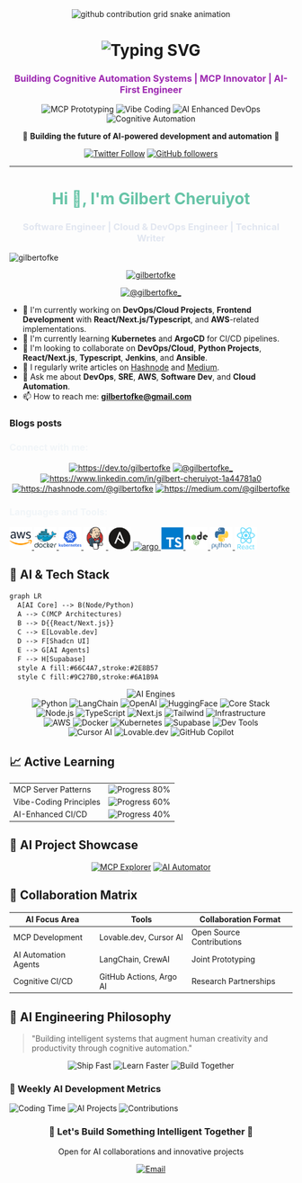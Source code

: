 <!-- Animated Neural Network Header -->
<div align="center">
  <picture>
    <source media="(prefers-color-scheme: dark)" srcset="https://raw.githubusercontent.com/gilbertofke/gilbertofke/output/github-contribution-grid-snake-dark.svg">
    <source media="(prefers-color-scheme: light)" srcset="https://raw.githubusercontent.com/gilbertofke/gilbertofke/output/github-contribution-grid-snake.svg">
    <img alt="github contribution grid snake animation" src="https://raw.githubusercontent.com/gilbertofke/gilbertofke/output/github-contribution-grid-snake.svg">
  </picture>
</div>

<h1 align="center">
  <img src="https://readme-typing-svg.herokuapp.com?font=Fira+Code&weight=500&size=40&pause=1000&color=66C4A7&center=true&vCenter=true&width=500&height=70&lines=Hi+👋+I'm+Gilbert;AI+Solutions+Architect" alt="Typing SVG" />
</h1>

<div align="center">
  <h3 style="color: #9C27B0">Building Cognitive Automation Systems | MCP Innovator | AI-First Engineer</h3>
  
  <!-- Tech Focus Badges -->
  <p>
    <img src="https://img.shields.io/badge/MCP_Prototyping-66C4A7?style=for-the-badge&logo=data:image/svg+xml;base64,PHN2ZyB4bWxucz0iaHR0cDovL3d3dy53My5vcmcvMjAwMC9zdmciIHZpZXdCb3g9IjAgMCAyNCAyNCI+PHBhdGggZD0iTTAgMGgyNHYyNEgweiIgZmlsbD0ibm9uZSIvPjxwYXRoIGQ9Ik0xMiAyQzYuNDggMiAyIDYuNDggMiAxMnM0LjQ4IDEwIDEwIDEwIDEwLTQuNDggMTAtMTBTMTcuNTIgMiAxMiAyem0xIDE3aC0ydi0yaDJ2MnptMi0xMGgtMmMyLTIuMjUgMi0zLjA4IDAtNS41aC0yYzIuOCAzLjEyIDIuOCA1LjU0IDAgNy41eiIgZmlsbD0iI2ZmZiIvPjwvc3ZnPg==" alt="MCP Prototyping"/>
    <img src="https://img.shields.io/badge/Vibe_Coding-9C27B0?style=for-the-badge" alt="Vibe Coding"/>
    <img src="https://img.shields.io/badge/AI_Enhanced_DevOps-66C4A7?style=for-the-badge&logo=data:image/svg+xml;base64,PHN2ZyB4bWxucz0iaHR0cDovL3d3dy53My5vcmcvMjAwMC9zdmciIHZpZXdCb3g9IjAgMCAyNCAyNCI+PHBhdGggZD0iTTAgMGgyNHYyNEgweiIgZmlsbD0ibm9uZSIvPjxwYXRoIGQ9Ik0xMiAyQzYuNDggMiAyIDYuNDggMiAxMnM0LjQ4IDEwIDEwIDEwIDEwLTQuNDggMTAtMTBTMTcuNTIgMiAxMiAyem0xIDE3aC0ydi0yaDJ2MnptMi0xMGgtMmMyLTIuMjUgMi0zLjA4IDAtNS41aC0yYzIuOCAzLjEyIDIuOCA1LjU0IDAgNy41eiIgZmlsbD0iI2ZmZiIvPjwvc3ZnPg==" alt="AI Enhanced DevOps"/>
    <img src="https://img.shields.io/badge/Cognitive_Automation-9C27B0?style=for-the-badge" alt="Cognitive Automation"/>
  </p>
</div>

<div align="center">
  <p>🤖 <strong>Building the future of AI-powered development and automation</strong> 🚀</p>
  <p>
    <a href="https://twitter.com/@gilbertofke_"><img src="https://img.shields.io/twitter/follow/gilbertofke_?style=social" alt="Twitter Follow"/></a>
    <a href="https://github.com/gilbertofke"><img src="https://img.shields.io/github/followers/gilbertofke?style=social" alt="GitHub followers"/></a>
  </p>
</div>

---

<h1 align="center" style="color: #66C4A7;">Hi 👋, I'm Gilbert Cheruiyot</h1>
<h3 align="center" style="color: #E1E6F0;">Software Engineer | Cloud & DevOps Engineer | Technical Writer</h3>

<p align="left"> <img src="https://komarev.com/ghpvc/?username=gilbertofke&label=Profile%20views&color=0e75b6&style=flat" alt="gilbertofke" /> </p>

<p align="center"> <a href="https://github.com/ryo-ma/github-profile-trophy"><img src="https://github-profile-trophy.vercel.app/?username=gilbertofke" alt="gilbertofke" /></a> </p>

<p align="center"> <a href="https://twitter.com/@gilbertofke_" target="blank"><img src="https://img.shields.io/twitter/follow/@gilbertofke_?logo=twitter&style=for-the-badge" alt="@gilbertofke_" /></a> </p>

- 🔭 I'm currently working on **DevOps/Cloud Projects**, **Frontend Development** with **React/Next.js/Typescript**, and **AWS**-related implementations.
- 🌱 I'm currently learning **Kubernetes** and **ArgoCD** for CI/CD pipelines.
- 👯 I'm looking to collaborate on **DevOps/Cloud**, **Python Projects**, **React/Next.js**, **Typescript**, **Jenkins**, and **Ansible**.
- 📝 I regularly write articles on [Hashnode](https://hashnode.com/@gilbertofke) and [Medium](https://medium.com/@gilbertofke).
- 💬 Ask me about **DevOps**, **SRE**, **AWS**, **Software Dev**, and **Cloud Automation**.
- 📫 How to reach me: **gilbertofke@gmail.com**

### Blogs posts
<!-- BLOG-POST-LIST:START -->
<!-- BLOG-POST-LIST:END -->

<h3 align="left" style="color: #F1F5F8;">Connect with me:</h3>
<p align="center">
  <a href="https://dev.to/gilbertofke" target="blank"><img align="center" src="https://raw.githubusercontent.com/rahuldkjain/github-profile-readme-generator/master/src/images/icons/Social/devto.svg" alt="https://dev.to/gilbertofke" height="30" width="40" /></a>
  <a href="https://twitter.com/@gilbertofke_" target="blank"><img align="center" src="https://raw.githubusercontent.com/rahuldkjain/github-profile-readme-generator/master/src/images/icons/Social/twitter.svg" alt="@gilbertofke_" height="30" width="40" /></a>
  <a href="https://www.linkedin.com/in/gilbert-cheruiyot-1a44781a0" target="blank"><img align="center" src="https://raw.githubusercontent.com/rahuldkjain/github-profile-readme-generator/master/src/images/icons/Social/linked-in-alt.svg" alt="https://www.linkedin.com/in/gilbert-cheruiyot-1a44781a0" height="30" width="40" /></a>
  <a href="https://hashnode.com/@gilbertofke" target="blank"><img align="center" src="https://raw.githubusercontent.com/rahuldkjain/github-profile-readme-generator/master/src/images/icons/Social/hashnode.svg" alt="https://hashnode.com/@gilbertofke" height="30" width="40" /></a>
  <a href="https://medium.com/@gilbertofke" target="blank"><img align="center" src="https://raw.githubusercontent.com/rahuldkjain/github-profile-readme-generator/master/src/images/icons/Social/medium.svg" alt="https://medium.com/@gilbertofke" height="30" width="40" /></a>
</p>

<h3 align="left" style="color: #F1F5F8;">Languages and Tools:</h3>
<p align="left"> 
  <a href="https://aws.amazon.com" target="_blank" rel="noreferrer"> 
    <img src="https://raw.githubusercontent.com/devicons/devicon/master/icons/amazonwebservices/amazonwebservices-original-wordmark.svg" alt="aws" width="40" height="40" /> 
  </a> 
  <a href="https://www.docker.com/" target="_blank" rel="noreferrer"> 
    <img src="https://raw.githubusercontent.com/devicons/devicon/master/icons/docker/docker-original-wordmark.svg" alt="docker" width="40" height="40" /> 
  </a>
  <a href="https://www.kubernetes.io/" target="_blank" rel="noreferrer">
    <img src="https://raw.githubusercontent.com/devicons/devicon/master/icons/kubernetes/kubernetes-plain-wordmark.svg" alt="kubernetes" width="40" height="40" />
  </a>
  <a href="https://www.jenkins.io/" target="_blank" rel="noreferrer">
    <img src="https://raw.githubusercontent.com/devicons/devicon/master/icons/jenkins/jenkins-original.svg" alt="jenkins" width="40" height="40" />
  </a>
  <a href="https://www.ansible.com/" target="_blank" rel="noreferrer">
    <img src="https://raw.githubusercontent.com/devicons/devicon/master/icons/ansible/ansible-original.svg" alt="ansible" width="40" height="40" />
  </a>
  <a href="https://www.argo-project.io/" target="_blank" rel="noreferrer">
  <img src="https://raw.githubusercontent.com/devicons/devicon/master/icons/argo/argo-original-wordmark.svg" alt="argo" width="40" height="40" onError="this.onerror=null;this.src='https://upload.wikimedia.org/wikipedia/commons/7/7b/Argo_Logo.svg';" />
</a>
  <a href="https://www.typescriptlang.org/" target="_blank" rel="noreferrer"> 
    <img src="https://raw.githubusercontent.com/devicons/devicon/master/icons/typescript/typescript-original.svg" alt="typescript" width="40" height="40" /> 
  </a>
  <a href="https://nodejs.org" target="_blank" rel="noreferrer"> 
    <img src="https://raw.githubusercontent.com/devicons/devicon/master/icons/nodejs/nodejs-original-wordmark.svg" alt="nodejs" width="40" height="40" /> 
  </a>
  <a href="https://www.python.org/" target="_blank" rel="noreferrer"> 
    <img src="https://raw.githubusercontent.com/devicons/devicon/master/icons/python/python-original-wordmark.svg" alt="python" width="40" height="40" /> 
  </a>
  <a href="https://reactjs.org/" target="_blank" rel="noreferrer"> 
    <img src="https://raw.githubusercontent.com/devicons/devicon/master/icons/react/react-original-wordmark.svg" alt="react" width="40" height="40" /> 
  </a>
</p>

## 🧠 AI & Tech Stack

```mermaid
graph LR
  A[AI Core] --> B(Node/Python)
  A --> C(MCP Architectures)
  B --> D{{React/Next.js}}
  C --> E[Lovable.dev]
  D --> F[Shadcn UI]
  E --> G[AI Agents]
  F --> H[Supabase]
  style A fill:#66C4A7,stroke:#2E8B57
  style C fill:#9C27B0,stroke:#6A1B9A
```

<div align="center">
  <!-- AI Engines -->
  <a href="#" style="text-decoration: none;">
    <img src="https://img.shields.io/badge/AI_Engines-333333?style=for-the-badge&logo=data:image/svg+xml;base64,PHN2ZyB2aWV3Qm94PSIwIDAgMjQgMjQiIHhtbG5zPSJodHRwOi8vd3d3LnczLm9yZy8yMDAwL3N2ZyI+PHBhdGggZD0iTTAgMGgyNHYyNEgweiIgZmlsbD0ibm9uZSIvPjxwYXRoIGQ9Ik0xMiAyQzYuNDggMiAyIDYuNDggMiAxMnM0LjQ4IDEwIDEwIDEwIDEwLTQuNDggMTAtMTBTMTcuNTIgMiAxMiAyem0xIDE3aC0ydi0yaDJ2MnptMi0xMGgtMmMyLTIuMjUgMi0zLjA4IDAtNS41aC0yYzIuOCAzLjEyIDIuOCA1LjU0IDAgNy41eiIgZmlsbD0iI2ZmZiIvPjwvc3ZnPg==" alt="AI Engines"/>
    <br/>
    <img src="https://img.shields.io/badge/Python-3776AB?style=flat-square&logo=python&logoColor=white" alt="Python"/>
    <img src="https://img.shields.io/badge/LangChain-66C4A7?style=flat-square" alt="LangChain"/>
    <img src="https://img.shields.io/badge/OpenAI-412991?style=flat-square&logo=openai&logoColor=white" alt="OpenAI"/>
    <img src="https://img.shields.io/badge/HuggingFace-FFD21E?style=flat-square" alt="HuggingFace"/>
  </a>

  <!-- Core Stack -->
  <a href="#" style="text-decoration: none;">
    <img src="https://img.shields.io/badge/Core_Stack-333333?style=for-the-badge&logo=data:image/svg+xml;base64,PHN2ZyB2aWV3Qm94PSIwIDAgMjQgMjQiIHhtbG5zPSJodHRwOi8vd3d3LnczLm9yZy8yMDAwL3N2ZyI+PHBhdGggZD0iTTAgMGgyNHYyNEgweiIgZmlsbD0ibm9uZSIvPjxwYXRoIGQ9Ik0xMiAyQzYuNDggMiAyIDYuNDggMiAxMnM0LjQ4IDEwIDEwIDEwIDEwLTQuNDggMTAtMTBTMTcuNTIgMiAxMiAyem0xIDE3aC0ydi0yaDJ2MnptMi0xMGgtMmMyLTIuMjUgMi0zLjA4IDAtNS41aC0yYzIuOCAzLjEyIDIuOCA1LjU0IDAgNy41eiIgZmlsbD0iI2ZmZiIvPjwvc3ZnPg==" alt="Core Stack"/>
    <br/>
    <img src="https://img.shields.io/badge/Node.js-339933?style=flat-square&logo=node.js&logoColor=white" alt="Node.js"/>
    <img src="https://img.shields.io/badge/TypeScript-3178C6?style=flat-square&logo=typescript&logoColor=white" alt="TypeScript"/>
    <img src="https://img.shields.io/badge/Next.js_14-000000?style=flat-square&logo=next.js&logoColor=white" alt="Next.js"/>
    <img src="https://img.shields.io/badge/Tailwind-38B2AC?style=flat-square&logo=tailwind-css&logoColor=white" alt="Tailwind"/>
  </a>

  <!-- Infrastructure -->
  <a href="#" style="text-decoration: none;">
    <img src="https://img.shields.io/badge/Infrastructure-333333?style=for-the-badge&logo=data:image/svg+xml;base64,PHN2ZyB2aWV3Qm94PSIwIDAgMjQgMjQiIHhtbG5zPSJodHRwOi8vd3d3LnczLm9yZy8yMDAwL3N2ZyI+PHBhdGggZD0iTTAgMGgyNHYyNEgweiIgZmlsbD0ibm9uZSIvPjxwYXRoIGQ9Ik0xMiAyQzYuNDggMiAyIDYuNDggMiAxMnM0LjQ4IDEwIDEwIDEwIDEwLTQuNDggMTAtMTBTMTcuNTIgMiAxMiAyem0xIDE3aC0ydi0yaDJ2MnptMi0xMGgtMmMyLTIuMjUgMi0zLjA4IDAtNS41aC0yYzIuOCAzLjEyIDIuOCA1LjU0IDAgNy41eiIgZmlsbD0iI2ZmZiIvPjwvc3ZnPg==" alt="Infrastructure"/>
    <br/>
    <img src="https://img.shields.io/badge/AWS-232F3E?style=flat-square&logo=amazon-aws&logoColor=white" alt="AWS"/>
    <img src="https://img.shields.io/badge/Docker-2496ED?style=flat-square&logo=docker&logoColor=white" alt="Docker"/>
    <img src="https://img.shields.io/badge/Kubernetes-326CE5?style=flat-square&logo=kubernetes&logoColor=white" alt="Kubernetes"/>
    <img src="https://img.shields.io/badge/Supabase-3ECF8E?style=flat-square&logo=supabase&logoColor=white" alt="Supabase"/>
  </a>

  <!-- Dev Tools -->
  <a href="#" style="text-decoration: none;">
    <img src="https://img.shields.io/badge/Dev_Tools-333333?style=for-the-badge&logo=data:image/svg+xml;base64,PHN2ZyB2aWV3Qm94PSIwIDAgMjQgMjQiIHhtbG5zPSJodHRwOi8vd3d3LnczLm9yZy8yMDAwL3N2ZyI+PHBhdGggZD0iTTAgMGgyNHYyNEgweiIgZmlsbD0ibm9uZSIvPjxwYXRoIGQ9Ik0xMiAyQzYuNDggMiAyIDYuNDggMiAxMnM0LjQ4IDEwIDEwIDEwIDEwLTQuNDggMTAtMTBTMTcuNTIgMiAxMiAyem0xIDE3aC0ydi0yaDJ2MnptMi0xMGgtMmMyLTIuMjUgMi0zLjA4IDAtNS41aC0yYzIuOCAzLjEyIDIuOCA1LjU0IDAgNy41eiIgZmlsbD0iI2ZmZiIvPjwvc3ZnPg==" alt="Dev Tools"/>
    <br/>
    <img src="https://img.shields.io/badge/Cursor_AI-66C4A7?style=flat-square" alt="Cursor AI"/>
    <img src="https://img.shields.io/badge/Lovable.dev-9C27B0?style=flat-square" alt="Lovable.dev"/>
    <img src="https://img.shields.io/badge/GitHub_Copilot-000000?style=flat-square&logo=github&logoColor=white" alt="GitHub Copilot"/>
  </a>
</div>

## 📈 Active Learning

<div align="center">
  <table>
    <tr>
      <td>MCP Server Patterns</td>
      <td>
        <img src="https://progress-bar.dev/80?title=progress&color=66C4A7" alt="Progress 80%"/>
      </td>
    </tr>
    <tr>
      <td>Vibe-Coding Principles</td>
      <td>
        <img src="https://progress-bar.dev/60?title=progress&color=9C27B0" alt="Progress 60%"/>
      </td>
    </tr>
    <tr>
      <td>AI-Enhanced CI/CD</td>
      <td>
        <img src="https://progress-bar.dev/40?title=progress&color=66C4A7" alt="Progress 40%"/>
      </td>
    </tr>
  </table>
</div>

## 🚀 AI Project Showcase

<div align="center">

[![MCP Explorer](https://github-readme-stats.vercel.app/api/pin/?username=gilbertofke&repo=mcp-lab&theme=aura&show_owner=true)](https://github.com/gilbertofke/mcp-lab)
[![AI Automator](https://github-readme-stats.vercel.app/api/pin/?username=gilbertofke&repo=ai-process-automator&theme=aura)](https://github.com/gilbertofke/ai-process-automator)

</div>

## 🤝 Collaboration Matrix

| AI Focus Area | Tools | Collaboration Format |
|--------------|-------|---------------------|
| MCP Development | Lovable.dev, Cursor AI | Open Source Contributions |
| AI Automation Agents | LangChain, CrewAI | Joint Prototyping |
| Cognitive CI/CD | GitHub Actions, Argo AI | Research Partnerships |

## 🎯 AI Engineering Philosophy

> "Building intelligent systems that augment human creativity and productivity through cognitive automation."

<div align="center">
  <img src="https://img.shields.io/badge/Ship_Fast-66C4A7?style=for-the-badge" alt="Ship Fast"/>
  <img src="https://img.shields.io/badge/Learn_Faster-9C27B0?style=for-the-badge" alt="Learn Faster"/>
  <img src="https://img.shields.io/badge/Build_Together-66C4A7?style=for-the-badge" alt="Build Together"/>
</div>

### 🔄 Weekly AI Development Metrics
<!-- This section is automatically updated by GitHub Actions -->
![Coding Time](https://img.shields.io/badge/Weekly_Coding-20_hrs-66C4A7)
![AI Projects](https://img.shields.io/badge/Active_AI_Projects-3-9C27B0)
![Contributions](https://img.shields.io/badge/Weekly_Contributions-15-66C4A7)

<div align="center">
  <h3>🤖 Let's Build Something Intelligent Together 🚀</h3>
  <p>Open for AI collaborations and innovative projects</p>
  <a href="mailto:gilbertofke@gmail.com">
    <img src="https://img.shields.io/badge/Email_Me-D14836?style=for-the-badge&logo=gmail&logoColor=white" alt="Email"/>
  </a>
</div>
